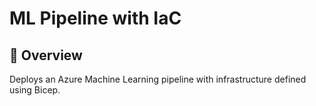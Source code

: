 # ML Pipeline with IaC

## 🌟 Overview
Deploys an Azure Machine Learning pipeline with infrastructure defined using Bicep.